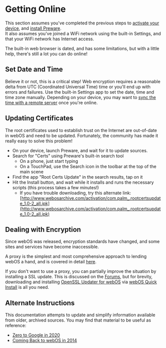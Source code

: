 # Getting Online

This section assumes you've completed the previous steps to [activate your device](activate.md), and [install Preware](appstores.md).<br>
It also assumes you've joined a WiFi network using the built-in Settings, and that your WiFi network has Internet access.

The built-in web browser is dated, and has some limitations, but with a little help, there's still a lot you can do online!

## Set Date and Time

Believe it or not, this is a critical step! Web encryption requires a reasonable delta from UTC (Coordinated Universal Time) time or you'll end up with errors and failures. Use the built-in Settings app to set the date, time and time zone manually. Depending on your device, you may want to [sync the time with a remote server](timesync.md) once you're online.

## Updating Certificates

The root certificates used to establish trust on the Internet are out-of-date in webOS and need to be updated. Fortunately, the community has made it really easy to solve this problem!

* On your device, launch Preware, and wait for it to update sources.
* Search for "Certs" using Preware's built-in search tool
    + On a phone, just start typing
    + On a TouchPad, use the Search icon in the toolbar at the top of the main scene
* Find the app "Root Certs Update" in the search results, tap on it
* Hit the Install button, and wait while it installs and runs the necessary scripts (this process takes a few minutes!)
    + If you have trouble downloading, try this alternate link:<br>
    [http://www.webosarchive.com/activation/com.palm_.rootcertsupdate_1.0-2_all.ipk](http://www.webosarchive.com/activation/com.palm_.rootcertsupdate_1.0-2_all.ipk)

## Dealing with Encryption

Since webOS was released, encryption standards have changed, and some sites and services have become inaccessible.

A proxy is the simplest and most comprehensive approach to lending webOS a hand, and is covered in detail [here](proxysetup.md).

If you don't want to use a proxy, you can partially improve the situation by installing a SSL update. This is discussed on the <a href="https://forums.webosnation.com/palm-pre-2/332581-zero-google-2020-step-step.html" target="_blank">Forums</a>, but for brevity, downloading and installing <a href="http://preware.net/alpha/apps/armv7/org.webosinternals.openssl-updater_0.9.8-6_armv7.ipk" _target="blank">OpenSSL Updater for webOS</a> via [webOS Quick Install](appstores.md) is all you need.

## Alternate Instructions

This documentation attempts to update and simplify information available from older, archived sources. You may find that material to be useful as reference:

* <a href="https://forums.webosnation.com/palm-pre-2/332581-zero-google-2020-step-step.html" target="_blank">Zero to Google in 2020</a>
* <a href="https://pivotce.com/2014/10/21/guide-coming-back-to-webos-in-2014-part-1/" target="_blank">Coming Back to webOS in 2014</a>